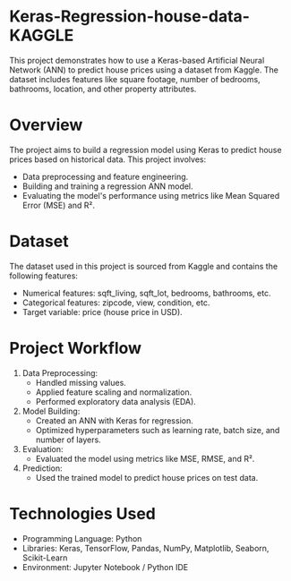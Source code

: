 # Keras-Regression-house-data-KAGGLE
This project demonstrates how to use a Keras-based Artificial Neural Network (ANN) to predict house prices using a dataset from Kaggle. The dataset includes features like square footage, number of bedrooms, bathrooms, location, and other property attributes.
# Overview
The project aims to build a regression model using Keras to predict house prices based on historical data. This project involves:

  * Data preprocessing and feature engineering.
  * Building and training a regression ANN model.
  * Evaluating the model's performance using metrics like Mean Squared Error (MSE) and R².
# Dataset
The dataset used in this project is sourced from Kaggle and contains the following features:

  * Numerical features: sqft_living, sqft_lot, bedrooms, bathrooms, etc.
  * Categorical features: zipcode, view, condition, etc.
  * Target variable: price (house price in USD).
# Project Workflow
1. Data Preprocessing:
   * Handled missing values.
   * Applied feature scaling and normalization.
   * Performed exploratory data analysis (EDA).
2. Model Building:
   * Created an ANN with Keras for regression.
   * Optimized hyperparameters such as learning rate, batch size, and number of layers.
3. Evaluation:
   * Evaluated the model using metrics like MSE, RMSE, and R².
4. Prediction:
   * Used the trained model to predict house prices on test data.
# Technologies Used
  * Programming Language: Python
  * Libraries: Keras, TensorFlow, Pandas, NumPy, Matplotlib, Seaborn, Scikit-Learn
  * Environment: Jupyter Notebook / Python IDE

